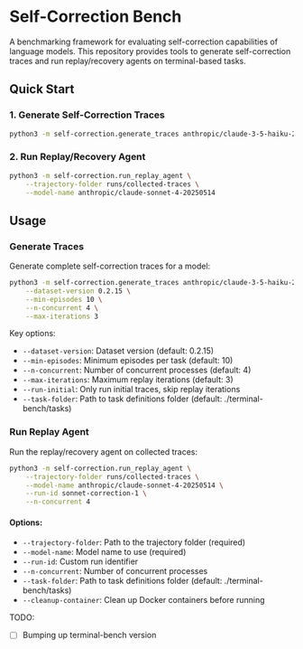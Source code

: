 # Self-Correction Bench

A benchmarking framework for evaluating self-correction capabilities of language models. This repository provides tools to generate self-correction traces and run replay/recovery agents on terminal-based tasks.

## Quick Start

### 1. Generate Self-Correction Traces
```bash
python3 -m self-correction.generate_traces anthropic/claude-3-5-haiku-20241022
```

### 2. Run Replay/Recovery Agent
```bash
python3 -m self-correction.run_replay_agent \
    --trajectory-folder runs/collected-traces \
    --model-name anthropic/claude-sonnet-4-20250514
```

## Usage

### Generate Traces

Generate complete self-correction traces for a model:

```bash
python3 -m self-correction.generate_traces anthropic/claude-3-5-haiku-20241022 \
    --dataset-version 0.2.15 \
    --min-episodes 10 \
    --n-concurrent 4 \
    --max-iterations 3
```

Key options:
- `--dataset-version`: Dataset version (default: 0.2.15)
- `--min-episodes`: Minimum episodes per task (default: 10)
- `--n-concurrent`: Number of concurrent processes (default: 4)
- `--max-iterations`: Maximum replay iterations (default: 3)
- `--run-initial`: Only run initial traces, skip replay iterations
- `--task-folder`: Path to task definitions folder (default: ./terminal-bench/tasks)

### Run Replay Agent

Run the replay/recovery agent on collected traces:

```bash
python3 -m self-correction.run_replay_agent \
    --trajectory-folder runs/collected-traces \
    --model-name anthropic/claude-sonnet-4-20250514 \
    --run-id sonnet-correction-1 \
    --n-concurrent 4
```

#### Options:
- `--trajectory-folder`: Path to the trajectory folder (required)
- `--model-name`: Model name to use (required)
- `--run-id`: Custom run identifier
- `--n-concurrent`: Number of concurrent processes
- `--task-folder`: Path to task definitions folder (default: ./terminal-bench/tasks)
- `--cleanup-container`: Clean up Docker containers before running

TODO:
- [ ] Bumping up terminal-bench version